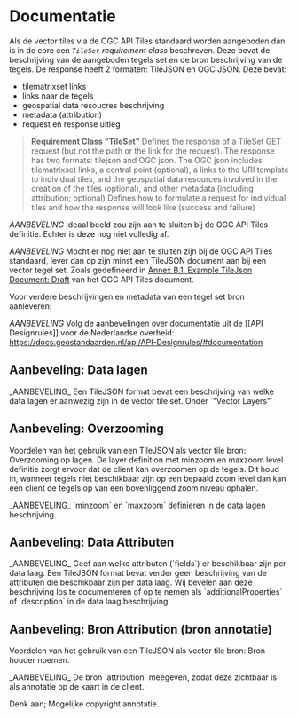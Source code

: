 # Documentatie

Als de vector tiles via de OGC API Tiles standaard worden aangeboden dan is in de core een *`TileSet` requirement class* beschreven. Deze bevat de beschrijving van de aangeboden tegels set en de bron beschrijving van de tegels. De response heeft 2 formaten: TileJSON en OGC JSON.
Deze bevat:
- tilematrixset links
- links naar de tegels
- geospatial data resoucres beschrijving
- metadata (attribution)
- request en response uitleg

> **Requirement Class "TileSet"** Defines the response of a TileSet GET request (but not the path or the link for the request). The response has two formats: tilejson and OGC json. The OGC json includes tilematrixset links, a central point (optional), a links to the URI template to individual tiles, and the geospatial data resources involved in the creation of the tiles (optional), and other metadata (including attribution; optional) Defines how to formulate a request for individual tiles and how the response will look like (success and failure)

<div class="informative">

_AANBEVELING_ Ideaal beeld zou zijn aan te sluiten bij de OGC API Tiles definitie. Echter is deze nog niet volledig af.

_AANBEVELING_ Mocht er nog niet aan te sluiten zijn bij de OGC API Tiles standaard, lever dan op zijn minst een TileJSON document aan bij een vector tegel set. Zoals gedefineerd in [Annex B.1. Example TileJson Document: Draft](https://htmlpreview.github.io/?https://github.com/opengeospatial/OGC-API-Tiles/blob/master/core/standard/OAPI_Tiles.html#_example_tilejson_document) van het OGC API Tiles document.

Voor verdere beschrijvingen en metadata van een tegel set bron aanleveren:

_AANBEVELING_ Volg de aanbevelingen over documentatie uit de [[API Designrules]] voor de Nederlandse overheid: https://docs.geostandaarden.nl/api/API-Designrules/#documentation
</div>


## Aanbeveling: Data lagen
<div class="informative">
_AANBEVELING_ Een TileJSON format bevat een beschrijving van welke data lagen er aanwezig zijn in de vector tile set. Onder `"Vector Layers"`
</div>

## Aanbeveling: Overzooming
Voordelen van het gebruik van een TileJSON als vector tile bron: Overzooming op lagen.
De layer definition met minzoom en maxzoom level definitie zorgt ervoor dat de client kan overzoomen op de tegels. Dit houd in, wanneer tegels niet beschikbaar zijn op een bepaald zoom level dan kan een client de tegels op van een bovenliggend zoom niveau ophalen.
<div class="informative">
_AANBEVELING_ `minzoom` en `maxzoom` definieren in de data lagen beschrijving.
</div>

## Aanbeveling: Data Attributen
<div class="informative">
_AANBEVELING_  Geef aan welke attributen (`fields`) er beschikbaar zijn per data laag. Een TileJSON format bevat verder geen beschrijving van de attributen die beschikbaar zijn per data laag. Wij bevelen aan deze beschrijving los te documenteren of op te nemen als `additionalProperties` of `description` in de data laag beschrijving.
</div>


## Aanbeveling: Bron Attribution (bron annotatie)

Voordelen van het gebruik van een TileJSON als vector tile bron: Bron houder noemen.

<div class="informative">
_AANBEVELING_  De bron `attribution` meegeven, zodat deze zichtbaar is als annotatie op de kaart in de client.
</div>

Denk aan; Mogelijke copyright annotatie.
